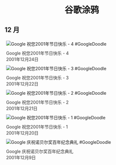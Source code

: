 
<h1 align="center"> 谷歌涂鸦 </h1>




## 12 月

<div class="image">


<img src="//www.google.com/logos/2001/holiday01-4.gif" alt="Google 祝您2001年节日快乐 - 4 #GoogleDoodle" style="margin: 5px"/>
<div class="info" style="font-size: 14px; color:#333333; margin:5px"><div class="title">Google 祝您2001年节日快乐 - 4</div><div class="date">2001年12月24日</div></div>

<img src="//www.google.com/logos/2001/holiday01-3.gif" alt="Google 祝您2001年节日快乐 - 3 #GoogleDoodle" style="margin: 5px"/>
<div class="info" style="font-size: 14px; color:#333333; margin:5px"><div class="title">Google 祝您2001年节日快乐 - 3</div><div class="date">2001年12月22日</div></div>

<img src="//www.google.com/logos/2001/holiday01-2.gif" alt="Google 祝您2001年节日快乐 - 2 #GoogleDoodle" style="margin: 5px"/>
<div class="info" style="font-size: 14px; color:#333333; margin:5px"><div class="title">Google 祝您2001年节日快乐 - 2</div><div class="date">2001年12月21日</div></div>

<img src="//www.google.com/logos/2001/holiday01-1.gif" alt="Google 祝您2001年节日快乐 - 1 #GoogleDoodle" style="margin: 5px"/>
<div class="info" style="font-size: 14px; color:#333333; margin:5px"><div class="title">Google 祝您2001年节日快乐 - 1</div><div class="date">2001年12月20日</div></div>

<img src="//www.google.com/logos/2001/nobel.gif" alt="Google 庆祝诺贝尔奖百年纪念典礼 #GoogleDoodle" style="margin: 5px"/>
<div class="info" style="font-size: 14px; color:#333333; margin:5px"><div class="title">Google 庆祝诺贝尔奖百年纪念典礼</div><div class="date">2001年12月9日</div></div>

</div>








